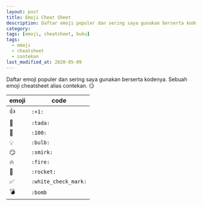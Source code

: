 ```yaml
---
layout: post
title: Emoji Cheat Sheet
description: Daftar emoji populer dan sering saya gunakan berserta kodenya.
category:
tags: [emoji, cheatsheet, buku]
tags:
  - emoji
  - cheatsheet
  - contekan
last_modified_at: 2020-05-09
---
```

Daftar emoji populer dan sering saya gunakan berserta kodenya. Sebuah emoji cheatsheet alias contekan. :smirk:

| emoji              | code                 |
|--------------------|----------------------|
| :+1:               | `:+1:`               |
| :tada:             | `:tada:`             |
| :100:              | `:100:`              |
| :bulb:             | `:bulb:`             |
| :smirk:            | `:smirk:`            |
| :fire:             | `:fire:`             |
| :rocket:           | `:rocket:`           |
| :white_check_mark: | `:white_check_mark:` |
| :bomb:             | `:bomb`              |

